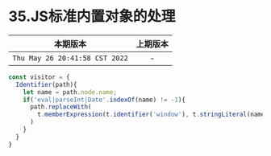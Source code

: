 # 35.JS标准内置对象的处理

|本期版本| 上期版本
|:---:|:---:
`Thu May 26 20:41:58 CST 2022` | -



```js
const visitor = {
  Identifier(path){
    let name = path.node.name;
    if('eval|parseInt|Date'.indexOf(name) != -1){
      path.replaceWith(
        t.memberExpression(t.identifier('window'), t.stringLiteral(name), true)
      )
    }
  }
}
```